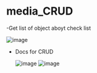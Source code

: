# media_CRUD

-Get list of object aboyt check list 

![image](https://github.com/Teodorow-Y/CRUD_MediaA/assets/82011259/1b25367b-4213-42c1-8195-3977cdbd0cc1)

- Docs for CRUD

  ![image](https://github.com/Teodorow-Y/CRUD_MediaA/assets/82011259/ef09d5d1-60e1-4105-9f33-8ddf6daf4a9e)
  ![image](https://github.com/Teodorow-Y/CRUD_MediaA/assets/82011259/ab22cb37-abc9-432d-9dbe-8e96d89c7aef)
